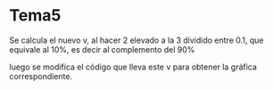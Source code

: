 # Tema5

Se calcula el nuevo v, al hacer 2 elevado a la 3 dividido entre 0.1, que equivale al 10%, es decir al complemento del 90%

luego se modifica el código que lleva este v para obtener la gráfica correspondiente.
